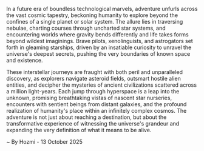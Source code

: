 
In a future era of boundless technological marvels, adventure unfurls across the vast cosmic tapestry, beckoning humanity to explore beyond the confines of a single planet or solar system. The allure lies in traversing nebulae, charting courses through uncharted star systems, and encountering worlds where gravity bends differently and life takes forms beyond wildest imaginings. Brave pilots, xenolinguists, and astrogators set forth in gleaming starships, driven by an insatiable curiosity to unravel the universe's deepest secrets, pushing the very boundaries of known space and existence.

These interstellar journeys are fraught with both peril and unparalleled discovery, as explorers navigate asteroid fields, outsmart hostile alien entities, and decipher the mysteries of ancient civilizations scattered across a million light-years. Each jump through hyperspace is a leap into the unknown, promising breathtaking vistas of nascent star nurseries, encounters with sentient beings from distant galaxies, and the profound realization of humanity's place within an infinitely complex cosmos. The adventure is not just about reaching a destination, but about the transformative experience of witnessing the universe's grandeur and expanding the very definition of what it means to be alive.

~ By Hozmi - 13 October 2025
